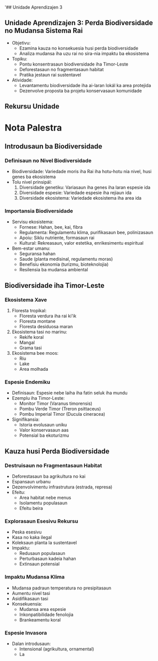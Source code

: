 '## Unidade Aprendizajen 3

## Unidade Aprendizajen 3: Perda Biodiversidade no Mudansa Sistema Rai
- Objetivu:
  * Ezamina kauza no konsekuesia husi perda biodiversidade
  * Analiza mudansa iha uzu rai no sira-nia impaktu ba ekosistema
- Topiku:
  * Pontu konsentrasaun biodiversidade iha Timor-Leste
  * Deforestasaun no fragmentasaun habitat
  * Pratika jestaun rai sustentavel
- Atividade:
  * Levantamentu biodiversidade iha ai-laran lokál ka area protejida
  * Dezenvolve proposta ba projetu konservasaun komunidade

## Rekursu Unidade

# Nota Palestra

## Introdusaun ba Biodiversidade

### Definisaun no Nivel Biodiversidade
- Biodiversidade: Variedade moris iha Rai iha hotu-hotu nia nivel, husi genes ba ekosistema
- Tolu nivel prinsipál:
  1. Diversidade genetiku: Variasaun iha genes iha laran espesie ida
  2. Diversidade espesie: Variedade espesie iha rejiaun ida
  3. Diversidade ekosistema: Variedade ekosistema iha area ida

### Importansia Biodiversidade
- Servisu ekosistema:
  * Fornese: Hahan, bee, kai, fibra
  * Regulamenta: Regulamentu klima, purifikasaun bee, polinizasaun
  * Apoiu: Siklu nutriente, formasaun rai
  * Kultural: Rekreasaun, valor estetika, enrikesimentu espiritual
- Bem-estar umanu:
  * Seguransa hahan
  * Saude (planta medisinal, regulamentu moras)
  * Benefisiu ekonomia (turizmu, bioteknolojia)
  * Resilensia ba mudansa ambiental

## Biodiversidade iha Timor-Leste

### Ekosistema Xave
1. Floresta tropikal:
   - Floresta verdura iha rai ki'ik
   - Floresta montane
   - Floresta desiduosa maran
2. Ekosistema tasi no marinu:
   - Rekife koral
   - Mangal
   - Grama tasi
3. Ekosistema bee moos:
   - Riu
   - Lake
   - Area molhada

### Espesie Endemiku
- Definisaun: Espesie nebe laiha iha fatin seluk iha mundu
- Ezemplu iha Timor-Leste:
  * Monitor Timor (Varanus timorensis)
  * Pombu Verde Timor (Treron psittaceus)
  * Pombu Imperial Timor (Ducula cineracea)
- Signifikansia:
  * Istoria evolusaun uniku
  * Valor konservasaun aas
  * Potensial ba ekoturizmu

## Kauza husi Perda Biodiversidade

### Destruisaun no Fragmentasaun Habitat
- Deforestasaun ba agrikultura no kai
- Espansaun urbanu
- Dezenvolvimentu infrastrutura (estrada, represa)
- Efeitu:
  * Area habitat nebe menus
  * Isolamentu populasaun
  * Efeitu beira

### Explorasaun Esesivu Rekursu
- Peska esesivu
- Kasa no kaka ilegal
- Koleksaun planta la sustentavel
- Impaktu:
  * Redusaun populasaun
  * Perturbasaun kadeia hahan
  * Extinsaun potensial

### Impaktu Mudansa Klima
- Mudansa padraun temperatura no presipitasaun
- Aumentu nivel tasi
- Asidifikasaun tasi
- Konsekuensia:
  * Mudansa area espesie
  * Inkonpatibilidade fenolojia
  * Brankeamentu koral

### Espesie Invasora
- Dalan introdusaun:
  * Intensional (agrikultura, ornamental)
  * La